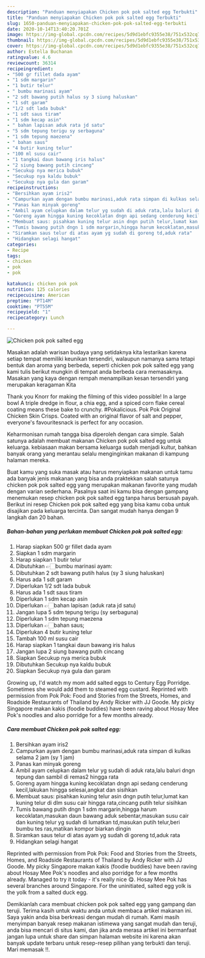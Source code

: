 ```yaml
---
description: "Panduan menyiapakan Chicken pok pok salted egg Terbukti"
title: "Panduan menyiapakan Chicken pok pok salted egg Terbukti"
slug: 1650-panduan-menyiapakan-chicken-pok-pok-salted-egg-terbukti
date: 2020-10-14T13:40:20.701Z
image: https://img-global.cpcdn.com/recipes/5d9d1ebfc9355e38/751x532cq70/chicken-pok-pok-salted-egg-foto-resep-utama.jpg
thumbnail: https://img-global.cpcdn.com/recipes/5d9d1ebfc9355e38/751x532cq70/chicken-pok-pok-salted-egg-foto-resep-utama.jpg
cover: https://img-global.cpcdn.com/recipes/5d9d1ebfc9355e38/751x532cq70/chicken-pok-pok-salted-egg-foto-resep-utama.jpg
author: Estella Buchanan
ratingvalue: 4.6
reviewcount: 36314
recipeingredient:
- "500 gr fillet dada ayam"
- "1 sdm margarin"
- "1 butir telur"
- " bumbu marinasi ayam"
- "2 sdt bawang putih halus sy 3 siung haluskan"
- "1 sdt garam"
- "1/2 sdt lada bubuk"
- "1 sdt saus tiram"
- "1 sdm kecap asin"
- " bahan lapisan aduk rata jd satu"
- "5 sdm tepung terigu sy serbaguna"
- "1 sdm tepung maezena"
- " bahan saus"
- "4 butir kuning telur"
- "100 ml susu cair"
- "1 tangkai daun bawang iris halus"
- "2 siung bawang putih cincang"
- "Secukup nya merica bubuk"
- "Secukup nya kaldu bubuk"
- "Secukup nya gula dan garam"
recipeinstructions:
- "Bersihkan ayam iris2"
- "Campurkan ayam dengan bumbu marinasi,aduk rata simpan di kulkas selama 2 jam (sy 1 jam)"
- "Panas kan minyak goreng"
- "Ambil ayam celupkan dalam telur yg sudah di aduk rata,lalu baluri dngn tepung dan sambil di remas2 hingga rata"
- "Goreng ayam hingga kuning kecoklatan dngn api sedang cenderung kecil,lakukan hingga selesai,angkat dan sisihkan"
- "Membuat saus: pisahkan kuning telur asin dngn putih telur,lumat kan kuning telur di dlm susu cair hingga rata,cincang putih telur sisihkan"
- "Tumis bawang putih dngn 1 sdm margarin,hingga harum kecoklatan,masukan daun bawang aduk sebentar,masukan susu cair dan kuning telur yg sudah di lumatkan td,masukan putih telur,beri bumbu tes ras,matikan kompor biarkan dingin"
- "Siramkan saus telur di atas ayam yg sudah di goreng td,aduk rata"
- "Hidangkan selagi hangat"
categories:
- Recipe
tags:
- chicken
- pok
- pok

katakunci: chicken pok pok 
nutrition: 125 calories
recipecuisine: American
preptime: "PT14M"
cooktime: "PT55M"
recipeyield: "1"
recipecategory: Lunch

---
```



![Chicken pok pok salted egg](https://img-global.cpcdn.com/recipes/5d9d1ebfc9355e38/751x532cq70/chicken-pok-pok-salted-egg-foto-resep-utama.jpg)

Masakan adalah warisan budaya yang setidaknya kita lestarikan karena setiap tempat memiliki keunikan tersendiri, walaupun namanya sama tetapi bentuk dan aroma yang berbeda, seperti chicken pok pok salted egg yang kami tulis berikut mungkin di tempat anda berbeda cara memasaknya. Masakan yang kaya dengan rempah menampilkan kesan tersendiri yang merupakan keragaman Kita

Thank you Knorr for making the filming of this video possible! In a large bowl A triple dredge in flour, a chia egg, and a spiced corn flake cereal coating means these bake to crunchy. #Pokalicious. Pok Pok Original Chicken Skin Crisps. Coated with an original flavor of salt and pepper, everyone&#39;s favouritesnack is perfect for any occasion.

Keharmonisan rumah tangga bisa diperoleh dengan cara simple. Salah satunya adalah membuat makanan Chicken pok pok salted egg untuk keluarga. kebiasaan makan bersama keluarga sudah menjadi kultur, bahkan banyak orang yang merantau selalu menginginkan makanan di kampung halaman mereka.

Buat kamu yang suka masak atau harus menyiapkan makanan untuk tamu ada banyak jenis makanan yang bisa anda praktekkan salah satunya chicken pok pok salted egg yang merupakan makanan favorite yang mudah dengan varian sederhana. Pasalnya saat ini kamu bisa dengan gampang menemukan resep chicken pok pok salted egg tanpa harus bersusah payah.
Berikut ini resep Chicken pok pok salted egg yang bisa kamu coba untuk disajikan pada keluarga tercinta. Dan sangat mudah hanya dengan 9 langkah dan 20 bahan.


<!--inarticleads1-->

##### Bahan-bahan yang perlukan membuat Chicken pok pok salted egg:

1. Harap siapkan 500 gr fillet dada ayam
1. Siapkan 1 sdm margarin
1. Harap siapkan 1 butir telur
1. Dibutuhkan  👉🏻bumbu marinasi ayam:
1. Dibutuhkan 2 sdt bawang putih halus (sy 3 siung haluskan)
1. Harus ada 1 sdt garam
1. Diperlukan 1/2 sdt lada bubuk
1. Harus ada 1 sdt saus tiram
1. Diperlukan 1 sdm kecap asin
1. Diperlukan  👉🏻bahan lapisan (aduk rata jd satu)
1. Jangan lupa 5 sdm tepung terigu (sy serbaguna)
1. Diperlukan 1 sdm tepung maezena
1. Diperlukan  👉🏻bahan saus;
1. Diperlukan 4 butir kuning telur
1. Tambah 100 ml susu cair
1. Harap siapkan 1 tangkai daun bawang iris halus
1. Jangan lupa 2 siung bawang putih cincang
1. Siapkan Secukup nya merica bubuk
1. Dibutuhkan Secukup nya kaldu bubuk
1. Siapkan Secukup nya gula dan garam


Growing up, I&#39;d watch my mom add salted eggs to Century Egg Porridge. Sometimes she would add them to steamed egg custard. Reprinted with permission from Pok Pok: Food and Stories from the Streets, Homes, and Roadside Restaurants of Thailand by Andy Ricker with JJ Goode. My picky Singapore makan kakis (foodie buddies) have been raving about Hosay Mee Pok&#39;s noodles and also porridge for a few months already. 

<!--inarticleads2-->

##### Cara membuat  Chicken pok pok salted egg:

1. Bersihkan ayam iris2
1. Campurkan ayam dengan bumbu marinasi,aduk rata simpan di kulkas selama 2 jam (sy 1 jam)
1. Panas kan minyak goreng
1. Ambil ayam celupkan dalam telur yg sudah di aduk rata,lalu baluri dngn tepung dan sambil di remas2 hingga rata
1. Goreng ayam hingga kuning kecoklatan dngn api sedang cenderung kecil,lakukan hingga selesai,angkat dan sisihkan
1. Membuat saus: pisahkan kuning telur asin dngn putih telur,lumat kan kuning telur di dlm susu cair hingga rata,cincang putih telur sisihkan
1. Tumis bawang putih dngn 1 sdm margarin,hingga harum kecoklatan,masukan daun bawang aduk sebentar,masukan susu cair dan kuning telur yg sudah di lumatkan td,masukan putih telur,beri bumbu tes ras,matikan kompor biarkan dingin
1. Siramkan saus telur di atas ayam yg sudah di goreng td,aduk rata
1. Hidangkan selagi hangat


Reprinted with permission from Pok Pok: Food and Stories from the Streets, Homes, and Roadside Restaurants of Thailand by Andy Ricker with JJ Goode. My picky Singapore makan kakis (foodie buddies) have been raving about Hosay Mee Pok&#39;s noodles and also porridge for a few months already. Managed to try it today - it&#39;s really nice 😋. Hosay Mee Pok has several branches around Singapore. For the uninitiated, salted egg yolk is the yolk from a salted duck egg. 

Demikianlah cara membuat chicken pok pok salted egg yang gampang dan teruji. Terima kasih untuk waktu anda untuk membaca artikel makanan ini. Saya yakin anda bisa berkreasi dengan mudah di rumah. Kami masih menyimpan banyak resep makanan istimewa yang sangat mudah dan teruji, anda bisa mencari di situs kami, dan jika anda merasa artikel ini bermanfaat jangan lupa untuk share dan simpan halaman website ini karena akan banyak update terbaru untuk resep-resep pilihan yang terbukti dan teruji. Mari memasak !!. 
